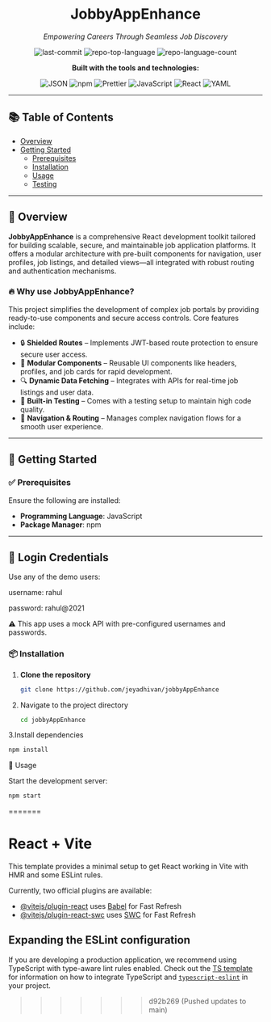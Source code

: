 
<div align="center">

# JobbyAppEnhance  
*Empowering Careers Through Seamless Job Discovery*

![last-commit](https://img.shields.io/github/last-commit/jeyadhivan/jobbyAppEnhance?style=flat&logo=git&logoColor=white&color=0080ff)
![repo-top-language](https://img.shields.io/github/languages/top/jeyadhivan/jobbyAppEnhance?style=flat&color=0080ff)
![repo-language-count](https://img.shields.io/github/languages/count/jeyadhivan/jobbyAppEnhance?style=flat&color=0080ff)

**Built with the tools and technologies:**

![JSON](https://img.shields.io/badge/JSON-000000.svg?style=flat&logo=JSON&logoColor=white)
![npm](https://img.shields.io/badge/npm-CB3837.svg?style=flat&logo=npm&logoColor=white)
![Prettier](https://img.shields.io/badge/Prettier-F7B93E.svg?style=flat&logo=Prettier&logoColor=black)
![JavaScript](https://img.shields.io/badge/JavaScript-F7DF1E.svg?style=flat&logo=JavaScript&logoColor=black)
![React](https://img.shields.io/badge/React-61DAFB.svg?style=flat&logo=React&logoColor=black)
![YAML](https://img.shields.io/badge/YAML-CB171E.svg?style=flat&logo=YAML&logoColor=white)

</div>

---

## 📚 Table of Contents

- [Overview](#overview)
- [Getting Started](#getting-started)
  - [Prerequisites](#prerequisites)
  - [Installation](#installation)
  - [Usage](#usage)
  - [Testing](#testing)

---

## 📌 Overview

**JobbyAppEnhance** is a comprehensive React development toolkit tailored for building scalable, secure, and maintainable job application platforms. It offers a modular architecture with pre-built components for navigation, user profiles, job listings, and detailed views—all integrated with robust routing and authentication mechanisms.

### 🔥 Why use JobbyAppEnhance?

This project simplifies the development of complex job portals by providing ready-to-use components and secure access controls. Core features include:

- 🔒 **Shielded Routes** – Implements JWT-based route protection to ensure secure user access.
- 🧩 **Modular Components** – Reusable UI components like headers, profiles, and job cards for rapid development.
- 🔍 **Dynamic Data Fetching** – Integrates with APIs for real-time job listings and user data.
- 🧪 **Built-in Testing** – Comes with a testing setup to maintain high code quality.
- 🚀 **Navigation & Routing** – Manages complex navigation flows for a smooth user experience.

---

## 🚀 Getting Started

### ✅ Prerequisites

Ensure the following are installed:

- **Programming Language**: JavaScript
- **Package Manager**: npm

---

## 🔐 Login Credentials

Use any of the demo users:

username: rahul

password: rahul@2021


⚠️ This app uses a mock API with pre-configured usernames and passwords.


### 📦 Installation

1. **Clone the repository**
   ```bash
   git clone https://github.com/jeyadhivan/jobbyAppEnhance

2. Navigate to the project directory
   ```bash
   cd jobbyAppEnhance

3.Install dependencies
  ```bash
  npm install
  ```


🧪 Usage

Start the development server:
  ```bash
  npm start
  ```



=======
# React + Vite

This template provides a minimal setup to get React working in Vite with HMR and some ESLint rules.

Currently, two official plugins are available:

- [@vitejs/plugin-react](https://github.com/vitejs/vite-plugin-react/blob/main/packages/plugin-react) uses [Babel](https://babeljs.io/) for Fast Refresh
- [@vitejs/plugin-react-swc](https://github.com/vitejs/vite-plugin-react/blob/main/packages/plugin-react-swc) uses [SWC](https://swc.rs/) for Fast Refresh

## Expanding the ESLint configuration

If you are developing a production application, we recommend using TypeScript with type-aware lint rules enabled. Check out the [TS template](https://github.com/vitejs/vite/tree/main/packages/create-vite/template-react-ts) for information on how to integrate TypeScript and [`typescript-eslint`](https://typescript-eslint.io) in your project.
>>>>>>> d92b269 (Pushed updates to main)
